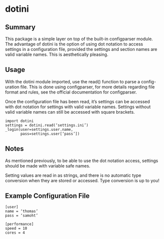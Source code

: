 # dotini

## Summary
This package is a simple layer on top of the built-in configparser module.
The advantage of dotini is the option of using dot notation to access
settings in a configuration file, provided the settings and section names are
valid variable names. This is aesthetically pleasing.

## Usage
With the dotini module imported, use the read() function to parse a config-
uration file. This is done using configparser, for more details regarding
file format and rules, see the official documentation for configparser.

Once the configuration file has been read, it’s settings can be accessed with
dot notation for settings with valid variable names. Settings without valid
variable names can still be accessed with square brackets.

    import dotini
    settings = dotini.read(‘settings.ini’)
    _login(user=settings.user.name,
           pass=settings.user[‘pass’])

## Notes
As mentioned previously, to be able to use the dot notation access, settings
should be made with variable safe names.

Setting values are read in as strings, and there is no automatic type conversion
when they are stored or accessed. Type conversion is up to you!

## Example Configuration File
    [user]
    name = ‘thomas’
    pass = ‘samoht’

    [performance]
    speed = 10
    cores = 4
